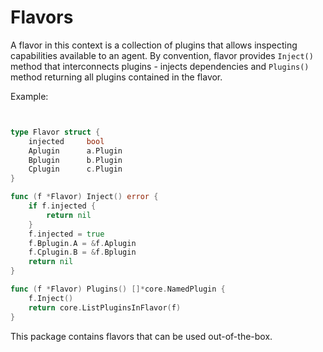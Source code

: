 # Flavors

A flavor in this context is a collection of plugins that allows inspecting capabilities available 
to an agent. By convention, flavor provides `Inject()` method that interconnects plugins - injects dependencies and
`Plugins()` method returning all plugins contained in the flavor.

Example:
```go


type Flavor struct {
	injected     bool
	Aplugin      a.Plugin
	Bplugin      b.Plugin
	Cplugin      c.Plugin
}

func (f *Flavor) Inject() error {
	if f.injected {
		return nil
	}
	f.injected = true
	f.Bplugin.A = &f.Aplugin
	f.Cplugin.B = &f.Bplugin
	return nil
}

func (f *Flavor) Plugins() []*core.NamedPlugin {
	f.Inject()
	return core.ListPluginsInFlavor(f)
}

```

This package contains flavors that can be used out-of-the-box.
